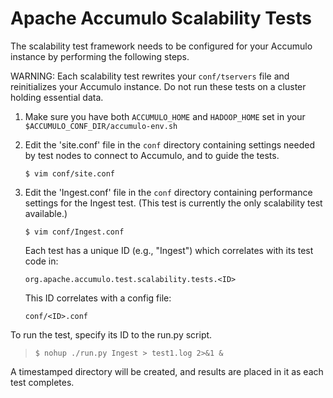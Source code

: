 <!--

    Licensed to the Apache Software Foundation (ASF) under one
    or more contributor license agreements.  See the NOTICE file
    distributed with this work for additional information
    regarding copyright ownership.  The ASF licenses this file
    to you under the Apache License, Version 2.0 (the
    "License"); you may not use this file except in compliance
    with the License.  You may obtain a copy of the License at

      https://www.apache.org/licenses/LICENSE-2.0

    Unless required by applicable law or agreed to in writing,
    software distributed under the License is distributed on an
    "AS IS" BASIS, WITHOUT WARRANTIES OR CONDITIONS OF ANY
    KIND, either express or implied.  See the License for the
    specific language governing permissions and limitations
    under the License.

-->

Apache Accumulo Scalability Tests
=================================

The scalability test framework needs to be configured for your Accumulo
instance by performing the following steps.

WARNING: Each scalability test rewrites your `conf/tservers` file and reinitializes
your Accumulo instance. Do not run these tests on a cluster holding essential
data.

1.  Make sure you have both `ACCUMULO_HOME` and `HADOOP_HOME` set in your
    `$ACCUMULO_CONF_DIR/accumulo-env.sh`

2.  Edit the 'site.conf' file in the `conf` directory containing settings
    needed by test nodes to connect to Accumulo, and to guide the tests.

    `$ vim conf/site.conf`

3.  Edit the 'Ingest.conf' file in the `conf` directory containing performance
    settings for the Ingest test. (This test is currently the only scalability
    test available.)

    `$ vim conf/Ingest.conf`

    Each test has a unique ID (e.g., "Ingest") which correlates with its test
    code in:

    `org.apache.accumulo.test.scalability.tests.<ID>`

    This ID correlates with a config file:

    `conf/<ID>.conf`

To run the test, specify its ID to the run.py script.

> `$ nohup ./run.py Ingest > test1.log 2>&1 &`

A timestamped directory will be created, and results are placed in it as each
test completes.

